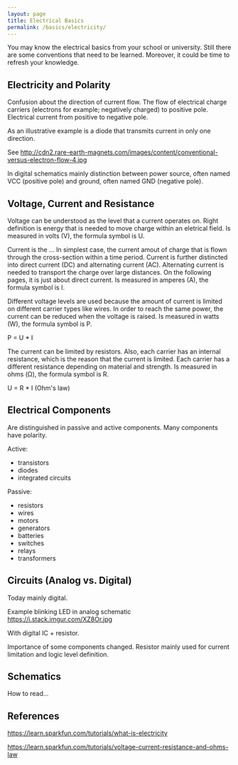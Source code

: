 ```yaml
---
layout: page
title: Electrical Basics
permalink: /basics/electricity/
---
```



You may know the electrical basics from your school or university.
Still there are some conventions that need to be learned.
Moreover, it could be time to refresh your knowledge.


Electricity and Polarity
------------------------

Confusion about the direction of current flow.
The flow of electrical charge carriers (electrons for example; negatively charged) to positive pole.
Electrical current from positive to negative pole.

As an illustrative example is a diode that transmits current in only one direction.

See http://cdn2.rare-earth-magnets.com/images/content/conventional-versus-electron-flow-4.jpg

In digital schematics mainly distinction between power source, often named VCC (positive pole) and ground, often named GND (negative pole).


Voltage, Current and Resistance
-------------------------------

Voltage can be understood as the level that a current operates on.
Right definition is energy that is needed to move charge within an eletrical field.
Is measured in volts (V), the formula symbol is U.

Current is the ...
In simplest case, the current amout of charge that is flown through the cross-section within a time period.
Current is further distincted into direct current (DC) and alternating current (AC).
Alternating current is needed to transport the charge over large distances.
On the following pages, it is just about direct current.
Is measured in amperes (A), the formula symbol is I.

Different voltage levels are used because the amount of current is limited on different carrier types like wires.
In order to reach the same power, the current can be reduced when the voltage is raised.
Is measured in watts (W), the formula symbol is P.

P = U * I

The current can be limited by resistors.
Also, each carrier has an internal resistance, which is the reason that the current is limited.
Each carrier has a different resistance depending on material and strength.
Is measured in ohms (Ω), the formula symbol is R.

U = R * I (Ohm's law)


Electrical Components
---------------------

Are distinguished in passive and active components.
Many components have polarity.

Active:

* transistors
* diodes
* integrated circuits

Passive:

* resistors
* wires
* motors
* generators
* batteries
* switches
* relays
* transformers


Circuits (Analog vs. Digital)
-----------------------------

Today mainly digital.

Example blinking LED in analog schematic https://i.stack.imgur.com/XZ8Or.jpg

With digital IC + resistor.

Importance of some components changed.
Resistor mainly used for current limitation and logic level definition.

Schematics
----------

How to read...


References
----------

https://learn.sparkfun.com/tutorials/what-is-electricity

https://learn.sparkfun.com/tutorials/voltage-current-resistance-and-ohms-law

